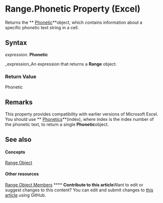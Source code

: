
# Range.Phonetic Property (Excel)

Returns the  ** [Phonetic](297e85d5-e8f6-6009-c51a-0d3fe01efba0.md)**object, which contains information about a specific phonetic text string in a cell.


## Syntax

 _expression_. **Phonetic**

 _expression_An expression that returns a  **Range** object.


### Return Value

Phonetic


## Remarks

This property provides compatibility with earlier versions of Microsoft Excel. You should use  ** [Phonetics](77c0c55c-a181-c68a-24ed-e6bcaf514663.md)**(index), where index is the index number of the phonetic text, to return a single **Phonetic**object.


## See also


#### Concepts


 [Range Object](b8207778-0dcc-4570-1234-f130532cc8cd.md)
#### Other resources


 [Range Object Members](4336bf81-1e63-7e44-1792-baf366a027a7.md)
****   **Contribute to this article**Want to edit or suggest changes to this content? You can edit and submit changes to  [this article](https://github.com/jhershey00/VBA_Excel_Test/OpenXMLCon/articles/9c6d1d83-b215-d60d-f78f-68e521e25368.md) using GitHub.


